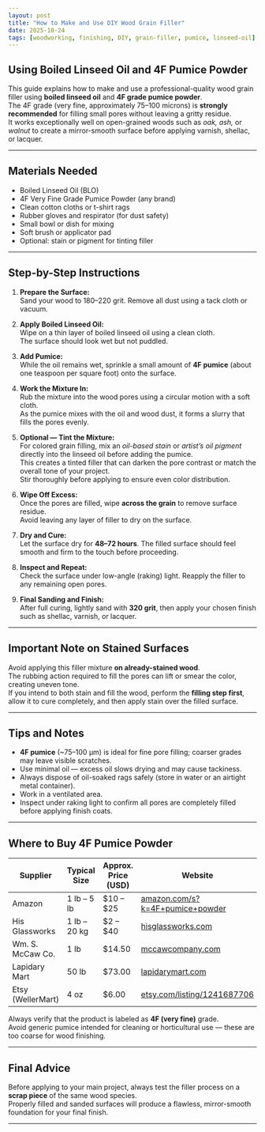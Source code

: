 ```yaml
---
layout: post
title: "How to Make and Use DIY Wood Grain Filler"
date: 2025-10-24
tags: [woodworking, finishing, DIY, grain-filler, pumice, linseed-oil]
---
```


## Using Boiled Linseed Oil and 4F Pumice Powder

This guide explains how to make and use a professional-quality wood grain filler using **boiled linseed oil** and **4F grade pumice powder**.  
The 4F grade (very fine, approximately 75–100 microns) is **strongly recommended** for filling small pores without leaving a gritty residue.  
It works exceptionally well on open-grained woods such as *oak, ash,* or *walnut* to create a mirror-smooth surface before applying varnish, shellac, or lacquer.

---

## Materials Needed

- Boiled Linseed Oil (BLO)  
- 4F Very Fine Grade Pumice Powder (any brand)  
- Clean cotton cloths or t-shirt rags  
- Rubber gloves and respirator (for dust safety)  
- Small bowl or dish for mixing  
- Soft brush or applicator pad  
- Optional: stain or pigment for tinting filler  

---

## Step-by-Step Instructions

1. **Prepare the Surface:**  
   Sand your wood to 180–220 grit. Remove all dust using a tack cloth or vacuum.

2. **Apply Boiled Linseed Oil:**  
   Wipe on a thin layer of boiled linseed oil using a clean cloth.  
   The surface should look wet but not puddled.

3. **Add Pumice:**  
   While the oil remains wet, sprinkle a small amount of **4F pumice** (about one teaspoon per square foot) onto the surface.

4. **Work the Mixture In:**  
   Rub the mixture into the wood pores using a circular motion with a soft cloth.  
   As the pumice mixes with the oil and wood dust, it forms a slurry that fills the pores evenly.

5. **Optional — Tint the Mixture:**  
   For colored grain filling, mix an *oil-based stain* or *artist’s oil pigment* directly into the linseed oil before adding the pumice.  
   This creates a tinted filler that can darken the pore contrast or match the overall tone of your project.  
   Stir thoroughly before applying to ensure even color distribution.

6. **Wipe Off Excess:**  
   Once the pores are filled, wipe **across the grain** to remove surface residue.  
   Avoid leaving any layer of filler to dry on the surface.

7. **Dry and Cure:**  
   Let the surface dry for **48–72 hours**. The filled surface should feel smooth and firm to the touch before proceeding.

8. **Inspect and Repeat:**  
   Check the surface under low-angle (raking) light. Reapply the filler to any remaining open pores.

9. **Final Sanding and Finish:**  
   After full curing, lightly sand with **320 grit**, then apply your chosen finish such as shellac, varnish, or lacquer.

---

## Important Note on Stained Surfaces

Avoid applying this filler mixture **on already-stained wood**.  
The rubbing action required to fill the pores can lift or smear the color, creating uneven tone.  
If you intend to both stain and fill the wood, perform the **filling step first**, allow it to cure completely, and then apply stain over the filled surface.

---

## Tips and Notes

- **4F pumice** (~75–100 µm) is ideal for fine pore filling; coarser grades may leave visible scratches.  
- Use minimal oil — excess oil slows drying and may cause tackiness.  
- Always dispose of oil-soaked rags safely (store in water or an airtight metal container).  
- Work in a ventilated area.  
- Inspect under raking light to confirm all pores are completely filled before applying finish coats.  

---

## Where to Buy 4F Pumice Powder

| Supplier | Typical Size | Approx. Price (USD) | Website |
|-----------|---------------|--------------------|----------|
| Amazon | 1 lb – 5 lb | $10 – $25 | [amazon.com/s?k=4F+pumice+powder](https://www.amazon.com/s?k=4F+pumice+powder) |
| His Glassworks | 1 lb – 20 kg | $2 – $40 | [hisglassworks.com](https://www.hisglassworks.com/) |
| Wm. S. McCaw Co. | 1 lb | $14.50 | [mccawcompany.com](https://mccawcompany.com) |
| Lapidary Mart | 50 lb | $73.00 | [lapidarymart.com](https://www.lapidarymart.com) |
| Etsy (WellerMart) | 4 oz | $6.00 | [etsy.com/listing/1241687706](https://www.etsy.com/listing/1241687706) |

Always verify that the product is labeled as **4F (very fine)** grade.  
Avoid generic pumice intended for cleaning or horticultural use — these are too coarse for wood finishing.

---

## Final Advice

Before applying to your main project, always test the filler process on a **scrap piece** of the same wood species.  
Properly filled and sanded surfaces will produce a flawless, mirror-smooth foundation for your final finish.

---
